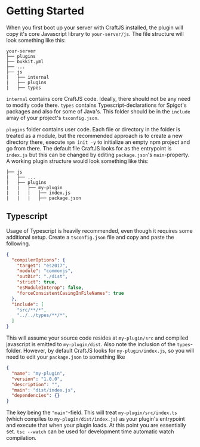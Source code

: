 # Getting Started

When you first boot up your server with CraftJS installed, the plugin will copy it's core Javascript library to `your-server/js`. The file structure will look something like this:

```
your-server
├── plugins
├── bukkit.yml
├── ...
├── js
|   ├── internal
|   ├── plugins
|   ├── types
```

`internal` contains core CraftJS code. Ideally, there should not be any need to modify code there. `types` contains Typescript-declarations for Spigot's packages and also for some of Java's. This folder should be in the `include` array of your project's `tsconfig.json`.

`plugins` folder contains user code. Each file or directory in the folder is treated as a module, but the recommended approach is to create a new directory there, execute `npm init -y` to initialize an empty npm project and go from there. The default file CraftJS looks for as the entrypoint is `index.js` but this can be changed by editing `package.json`'s `main`-property. A working plugin structure would look something like this:

```
├── js
|   ├── ...
|   ├── plugins
|   |   ├── my-plugin
|   |   |   ├── index.js
|   |   |   ├── package.json
```

## Typescript

Usage of Typescript is heavily recommended, even though it requires some additional setup. Create a `tsconfig.json` file and copy and paste the following.

```json
{
  "compilerOptions": {
    "target": "es2017",
    "module": "commonjs",
    "outDir": "./dist",
    "strict": true,
    "esModuleInterop": false,
    "forceConsistentCasingInFileNames": true
  },
  "include": [
    "src/**/*",
    "../../types/**/*",
  ]
}
```

This will assume your source code resides at `my-plugin/src` and compiled javascript is emitted to `my-plugin/dist`. Also note the inclusion of the `types`-folder. However, by default CraftJS looks for `my-plugin/index.js`, so you will need to edit your `package.json` to something like

```json
{
  "name": "my-plugin",
  "version": "1.0.0",
  "description": "",
  "main": "dist/index.js",
  "dependencies": {}
}
```
The key being the `"main"`-field. This will treat `my-plugin/src/index.ts` (which compiles to `my-plugin/dist/index.js`) as your plugin's entrypoint and execute that when your plugin loads. At this point you are essentially set. `tsc --watch` can be used for development time automatic watch compilation.